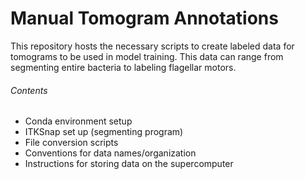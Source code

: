 # Manual Tomogram Annotations
This repository hosts the necessary scripts to create labeled data for tomograms to be used in model training. This data can range from segmenting entire bacteria to labeling flagellar motors.
###### Contents
- Conda environment setup
- ITKSnap set up (segmenting program)
- File conversion scripts
- Conventions for data names/organization
- Instructions for storing data on the supercomputer
